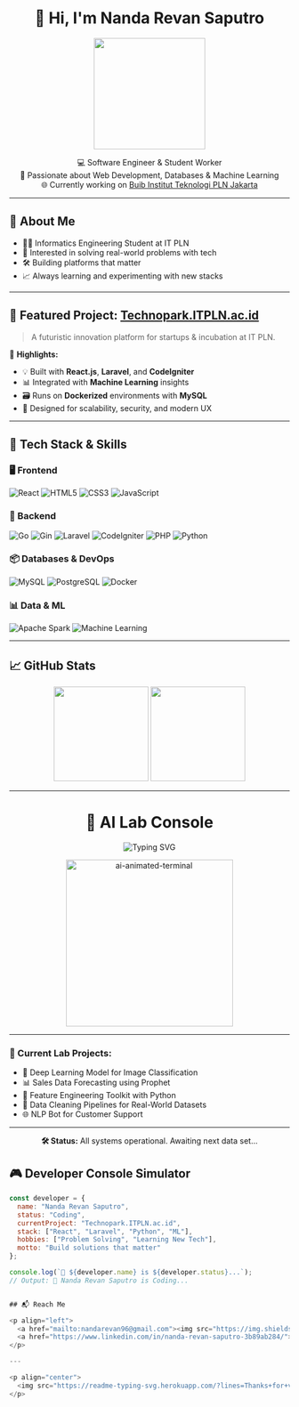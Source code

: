 <!-- README.md -->

<h1 align="center">👋 Hi, I'm Nanda Revan Saputro</h1>
<p align="center">
  <img src="https://media.giphy.com/media/qgQUggAC3Pfv687qPC/giphy.gif" width="200" />
</p>
<p align="center">
  💻 Software Engineer & Student Worker  
  <br>
  🚀 Passionate about Web Development, Databases & Machine Learning  
  <br>
  🌐 Currently working on <a href="https://technopark.itpln.ac.id">Buib Institut Teknologi PLN Jakarta</a>
</p>

---

## 🧠 About Me

- 👨‍🎓 Informatics Engineering Student at IT PLN  
- 🧩 Interested in solving real-world problems with tech  
- 🛠️ Building platforms that matter  
- 📈 Always learning and experimenting with new stacks

---

## 🚀 Featured Project: [Technopark.ITPLN.ac.id](https://technopark.itpln.ac.id)

> A futuristic innovation platform for startups & incubation at IT PLN.

🧩 **Highlights:**
- 💡 Built with **React.js**, **Laravel**, and **CodeIgniter**
- 📊 Integrated with **Machine Learning** insights
- 🗃️ Runs on **Dockerized** environments with **MySQL**
- 🎯 Designed for scalability, security, and modern UX

---

## 🧰 Tech Stack & Skills

### 🖥️ Frontend
![React](https://img.shields.io/badge/React.js-20232A?style=for-the-badge&logo=react&logoColor=61DAFB)
![HTML5](https://img.shields.io/badge/HTML-E34F26?style=for-the-badge&logo=html5&logoColor=white)
![CSS3](https://img.shields.io/badge/CSS-1572B6?style=for-the-badge&logo=css3&logoColor=white)
![JavaScript](https://img.shields.io/badge/JavaScript-F7DF1E?style=for-the-badge&logo=javascript&logoColor=black)

### 🔧 Backend
![Go](https://img.shields.io/badge/Go-00ADD8?style=for-the-badge&logo=go&logoColor=white)
![Gin](https://img.shields.io/badge/Gin-00B386?style=for-the-badge&logo=go&logoColor=white)
![Laravel](https://img.shields.io/badge/Laravel-FF2D20?style=for-the-badge&logo=laravel&logoColor=white)
![CodeIgniter](https://img.shields.io/badge/CodeIgniter-EF4223?style=for-the-badge&logo=codeigniter&logoColor=white)
![PHP](https://img.shields.io/badge/PHP-777BB4?style=for-the-badge&logo=php&logoColor=white)
![Python](https://img.shields.io/badge/Python-3670A0?style=for-the-badge&logo=python&logoColor=white)

### 📦 Databases & DevOps
![MySQL](https://img.shields.io/badge/MySQL-005C84?style=for-the-badge&logo=mysql&logoColor=white)
![PostgreSQL](https://img.shields.io/badge/PostgreSQL-316192?style=for-the-badge&logo=postgresql&logoColor=white)
![Docker](https://img.shields.io/badge/Docker-2496ED?style=for-the-badge&logo=docker&logoColor=white)

### 📊 Data & ML
![Apache Spark](https://img.shields.io/badge/Apache%20Spark-E25A1C?style=for-the-badge&logo=apachespark&logoColor=white)
![Machine Learning](https://img.shields.io/badge/Machine%20Learning-blueviolet?style=for-the-badge&logo=scikitlearn&logoColor=white)

---

## 📈 GitHub Stats

<p align="center">
  <img src="https://github-readme-stats.vercel.app/api?username=Ravenn19&show_icons=true&theme=tokyonight" height="170" />
  <img src="https://github-readme-stats.vercel.app/api/top-langs/?username=Ravenn19&layout=compact&theme=tokyonight" height="170" />
</p>

---

<h1 align="center">🧠 AI Lab Console</h1>

<p align="center">
  <img src="https://readme-typing-svg.demolab.com?font=Fira+Code&pause=800&color=00FFD1&center=true&vCenter=true&multiline=true&width=600&lines=%3E+Initializing+Neural+Link...;%3E+Booting+ML+Models...;%3E+Loading+Data+Pipelines...;%3E+Analyzing+Trends...;%3E+Deploying+AI+Solutions..." alt="Typing SVG" />
</p>

<p align="center">
  <img src="https://media.giphy.com/media/3o7aD2saalBwwftBIY/giphy.gif" width="300" alt="ai-animated-terminal"/>
</p>

---

### 🧪 Current Lab Projects:
- 🤖 Deep Learning Model for Image Classification
- 📊 Sales Data Forecasting using Prophet
- 📌 Feature Engineering Toolkit with Python
- 🧹 Data Cleaning Pipelines for Real-World Datasets
- 🌐 NLP Bot for Customer Support

---

<div align="center">
  <strong>🛠️ Status:</strong> All systems operational. Awaiting next data set...
</div>

## 🎮 Developer Console Simulator

```javascript
const developer = {
  name: "Nanda Revan Saputro",
  status: "Coding",
  currentProject: "Technopark.ITPLN.ac.id",
  stack: ["React", "Laravel", "Python", "ML"],
  hobbies: ["Problem Solving", "Learning New Tech"],
  motto: "Build solutions that matter"
};

console.log(`🚀 ${developer.name} is ${developer.status}...`);
// Output: 🚀 Nanda Revan Saputro is Coding...


## 📬 Reach Me

<p align="left">
  <a href="mailto:nandarevan96@gmail.com"><img src="https://img.shields.io/badge/Gmail-nandarevan96@gmail.com-red?style=flat&logo=gmail&logoColor=white"></a><br>
  <a href="https://www.linkedin.com/in/nanda-revan-saputro-3b89ab284/"><img src="https://img.shields.io/badge/LinkedIn-Nanda%20Revan-blue?style=flat&logo=linkedin&logoColor=white"></a>
</p>

---

<p align="center">
  <img src="https://readme-typing-svg.herokuapp.com/?lines=Thanks+for+visiting+my+profile!;Let’s+build+something+cool+together!&center=true&color=00F7FF&vCenter=true&size=18" />
</p>
